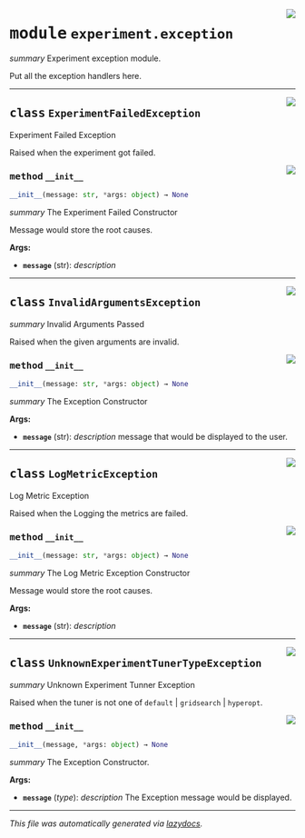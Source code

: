<!-- markdownlint-disable -->

<a href="../klops/experiment/exception.py#L0"><img align="right" style="float:right;" src="https://img.shields.io/badge/-source-cccccc?style=flat-square"></a>

# <kbd>module</kbd> `experiment.exception`
_summary_ Experiment exception module. 

Put all the exception handlers here. 



---

<a href="../klops/experiment/exception.py#L6"><img align="right" style="float:right;" src="https://img.shields.io/badge/-source-cccccc?style=flat-square"></a>

## <kbd>class</kbd> `ExperimentFailedException`
Experiment Failed Exception 

Raised when the experiment got failed. 

<a href="../klops/experiment/exception.py#L12"><img align="right" style="float:right;" src="https://img.shields.io/badge/-source-cccccc?style=flat-square"></a>

### <kbd>method</kbd> `__init__`

```python
__init__(message: str, *args: object) → None
```

_summary_ The Experiment Failed Constructor 

Message would store the root causes. 

**Args:**
 
 - <b>`message`</b> (str):  _description_ 





---

<a href="../klops/experiment/exception.py#L26"><img align="right" style="float:right;" src="https://img.shields.io/badge/-source-cccccc?style=flat-square"></a>

## <kbd>class</kbd> `InvalidArgumentsException`
_summary_ Invalid Arguments Passed 

Raised when the given arguments are invalid. 

<a href="../klops/experiment/exception.py#L32"><img align="right" style="float:right;" src="https://img.shields.io/badge/-source-cccccc?style=flat-square"></a>

### <kbd>method</kbd> `__init__`

```python
__init__(message: str, *args: object) → None
```

_summary_ The Exception Constructor 



**Args:**
 
 - <b>`message`</b> (str):  _description_ message that would be displayed to the user. 





---

<a href="../klops/experiment/exception.py#L45"><img align="right" style="float:right;" src="https://img.shields.io/badge/-source-cccccc?style=flat-square"></a>

## <kbd>class</kbd> `LogMetricException`
Log Metric Exception 

Raised when the Logging the metrics are failed. 

<a href="../klops/experiment/exception.py#L51"><img align="right" style="float:right;" src="https://img.shields.io/badge/-source-cccccc?style=flat-square"></a>

### <kbd>method</kbd> `__init__`

```python
__init__(message: str, *args: object) → None
```

_summary_ The Log Metric Exception Constructor 

Message would store the root causes. 

**Args:**
 
 - <b>`message`</b> (str):  _description_ 





---

<a href="../klops/experiment/exception.py#L65"><img align="right" style="float:right;" src="https://img.shields.io/badge/-source-cccccc?style=flat-square"></a>

## <kbd>class</kbd> `UnknownExperimentTunerTypeException`
_summary_ Unknown Experiment Tunner Exception 

Raised when the tuner is not one of `default` | `gridsearch` | `hyperopt`. 

<a href="../klops/experiment/exception.py#L71"><img align="right" style="float:right;" src="https://img.shields.io/badge/-source-cccccc?style=flat-square"></a>

### <kbd>method</kbd> `__init__`

```python
__init__(message, *args: object) → None
```

_summary_ The Exception Constructor. 



**Args:**
 
 - <b>`message`</b> (_type_):  _description_ The Exception message would be displayed. 







---

_This file was automatically generated via [lazydocs](https://github.com/ml-tooling/lazydocs)._
